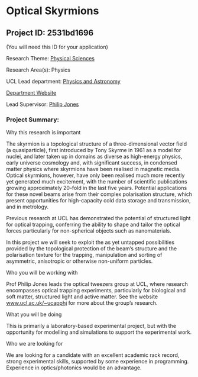 # Optical Skyrmions

## Project ID: **2531bd1696**
(You will need this ID for your application)

Research Theme: [Physical Sciences](../themes/physical-sciences.md)

Research Area(s):
Physics

UCL Lead department: [Physics and Astronomy](../departments/physics-and-astronomy.md)

[Department Website](https://www.ucl.ac.uk/physics-astronomy)

Lead Supervisor: [Philip Jones](https://profiles.ucl.ac.uk/5427)

### Project Summary:

Why this research is important

The skyrmion is a topological structure of a three-dimensional vector field (a quasiparticle), first introduced by Tony Skyrme in 1961 as a model for nuclei, and later taken up in domains as diverse as high-energy physics, early universe cosmology and, with significant success, in condensed matter physics where skyrmions have been realised in magnetic media.  Optical skyrmions, however, have only been realised much more recently yet generated much excitement, with the number of scientific publications growing approximately 20-fold in the last five years.  Potential applications for these novel beams arise from their complex polarisation structure, which present opportunities for high-capacity cold data storage and transmission, and in metrology.

Previous research at UCL has demonstrated the potential of structured light for optical trapping, conferring the ability to shape and tailor the optical forces particularly for non-spherical objects such as nanomaterials.  

In this project we will seek to exploit the as yet untapped possibilities provided by the topological protection of the beam’s structure and the polarisation texture for the trapping, manipulation and sorting of asymmetric, anisotropic or otherwise non-uniform particles.

Who you will be working with

Prof Philip Jones leads the optical tweezers group at UCL, where research encompasses optical trapping experiments, particularly for biological and soft matter, structured light and active matter.  See the website www.ucl.ac.uk/~ucapphj for more about the group’s research.

What you will be doing

This is primarily a laboratory-based experimental project, but with the opportunity for modelling and simulations to support the experimental work.  

Who we are looking for

We are looking for a candidate with an excellent academic rack record, strong experimental skills, supported by some experience in programming.  Experience in optics/photonics would be an advantage.
